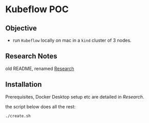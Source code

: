 # Kubeflow POC

## Objective 

- run `Kubeflow` locally on mac in a `kind` cluster of 3 nodes. 

## Research Notes
old README, renamed [Research](./Research.md)

## Installation 
Prerequisites, Docker Desktop setup etc are detailed in _Research_. 

the script below does all the rest:

~~~
./create.sh
~~~


